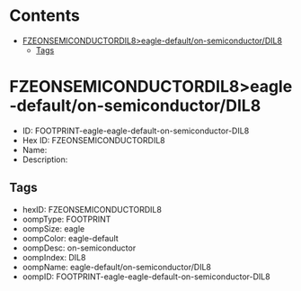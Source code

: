 



Contents
========

* [FZEONSEMICONDUCTORDIL8>eagle-default/on-semiconductor/DIL8](#fzeonsemiconductordil8eagle-defaulton-semiconductordil8)
	* [Tags](#tags)

# FZEONSEMICONDUCTORDIL8>eagle-default/on-semiconductor/DIL8

- ID: FOOTPRINT-eagle-eagle-default-on-semiconductor-DIL8
- Hex ID: FZEONSEMICONDUCTORDIL8
- Name: 
- Description: 

## Tags

- hexID: FZEONSEMICONDUCTORDIL8
- oompType: FOOTPRINT
- oompSize: eagle
- oompColor: eagle-default
- oompDesc: on-semiconductor
- oompIndex: DIL8
- oompName: eagle-default/on-semiconductor/DIL8
- oompID: FOOTPRINT-eagle-eagle-default-on-semiconductor-DIL8
